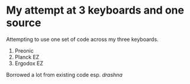 # My attempt at 3 keyboards and one source

Attempting to use one set of code across my three keyboards.


1. 	Preonic
2. 	Planck EZ
3. 	Ergodox EZ 

Borrowed a lot from existing code esp. *drashna*


